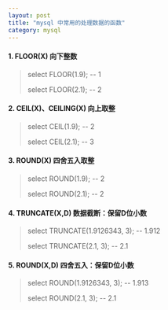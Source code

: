 ```yaml
---
layout: post
title: "mysql 中常用的处理数据的函数"
category: mysql 
---
```


#### 1. FLOOR(X) 向下整数

>select FLOOR(1.9); -- 1
>
>select FLOOR(2.1); -- 2

#### 2. CEIL(X)、CEILING(X) 向上取整

>select CEIL(1.9); -- 2
>
>select CEIL(2.1); -- 3

#### 3. ROUND(X) 四舍五入取整

>select ROUND(1.9); -- 2
>
>select ROUND(2.1); -- 2

#### 4. TRUNCATE(X,D) 数据截断：保留D位小数

>select TRUNCATE(1.9126343, 3); -- 1.912
>
>select TRUNCATE(2.1, 3); -- 2.1

#### 5. ROUND(X,D) 四舍五入：保留D位小数

>select ROUND(1.9126343, 3); -- 1.913
>
>select ROUND(2.1, 3); -- 2.1


